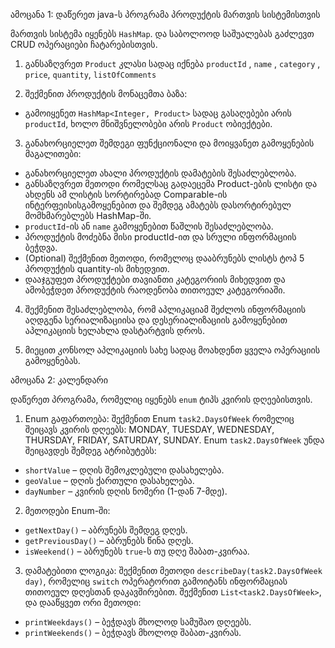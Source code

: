 ამოცანა 1: დაწერეთ java-ს პროგრამა პროდუქტის მართვის სისტემისთვის

მართვის სისტემა იყენებს `HashMap`. და საბოლოოდ საშუალებას გაძლევთ CRUD ოპერაციები ჩატარებისთვის.

1. განსაზღვრეთ `Product` კლასი სადაც იქნება `productId` , `name` , `category` , `price`, `quantity`, `listOfComments`

2. შექმენით პროდუქტის მონაცემთა ბაზა:
- გამოიყენეთ `HashMap<Integer, Product>` სადაც გასაღებები არის `productId`, ხოლო მნიშვნელობები არის `Product` ობიექტები.

3. განახორციელეთ შემდეგი ფუნქციონალი და მოიყვანეთ გამოყენების მაგალითები:
- განახორციელეთ ახალი პროდუქტის დამატების შესაძლებლობა.
- განსაზღვრეთ მეთოდი რომელსაც გადაეცემა Product-ების ლისტი და ახდენს ამ ლისტის სორტირებად Comparable-ის ინტერფეისისგამოყენებით და შემდეგ ამატებს დასორტირებულ მომხმარებლებს HashMap-ში.
- `productId`-ის ან `name` გამოყენებით წაშლის შესაძლებლობა.
- პროდუქტის მოძებნა მისი productId-ით და სრული ინფორმაციის ბეჭდვა.
- (Optional) შექმენით მეთოდი, რომელოც დააბრუნებს ლისტს ტოპ 5 პროდუქტის quantity-ის მიხედვით.
- დააჯგუფეთ პროდუქტები თავიანთი კატეგორიის მიხედვით და ამობეჭდეთ პროდუქტის რაოდენობა თითოეულ კატეგორიაში.

4. შექმენით შესაძლებლობა, რომ აპლიკაციამ შეძლოს ინფორმაციის აღდგენა სერიალიზაციისა და დესერიალიზაციის გამოყენებით აპლიკაციის ხელახლა დასტარტვის დროს.

5. მიეცით კონსოლ აპლიკაციის სახე სადაც მოახდენთ ყველა ოპერაციის გამოყენებას.


ამოცანა 2: კალენდარი

დაწერეთ პროგრამა, რომელიც იყენებს `enum` ტიპს კვირის დღეებისთვის.

1. Enum გაფართოება:
   შექმენით Enum `task2.DaysOfWeek` რომელიც შეიცავს კვირის დღეებს: MONDAY, TUESDAY, WEDNESDAY, THURSDAY, FRIDAY, SATURDAY, SUNDAY.
   Enum `task2.DaysOfWeek` უნდა შეიცავდეს შემდეგ ატრიბუტებს:
- `shortValue` – დღის შემოკლებული დასახელება.
- `geoValue` – დღის ქართული დასახელება.
- `dayNumber` – კვირის დღის ნომერი (1-დან 7-მდე).

2. მეთოდები Enum-ში:
- `getNextDay()` – აბრუნებს შემდეგ დღეს.
- `getPreviousDay()` – აბრუნებს წინა დღეს.
- `isWeekend()` – აბრუნებს `true`-ს თუ დღე შაბათ-კვირაა.

3. დამატებითი ლოგიკა:
   შექმენით მეთოდი `describeDay(task2.DaysOfWeek day)`, რომელიც `switch` ოპერატორით გამოიტანს ინფორმაციას თითოეულ დღესთან დაკავშირებით.
   შექმენით `List<task2.DaysOfWeek>`, და დააწყვეთ ორი მეთოდი:
- `printWeekdays()` – ბეჭდავს მხოლოდ სამუშაო დღეებს.
- `printWeekends()` – ბეჭდავს მხოლოდ შაბათ-კვირას.
